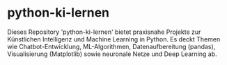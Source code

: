 # python-ki-lernen
Dieses Repository 'python-ki-lernen' bietet praxisnahe Projekte zur Künstlichen Intelligenz und Machine Learning in Python. Es deckt Themen wie Chatbot-Entwicklung, ML-Algorithmen, Datenaufbereitung (pandas), Visualisierung (Matplotlib) sowie neuronale Netze und Deep Learning ab.
